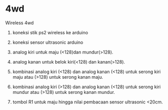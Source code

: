 # 4wd
Wireless 4wd

1. koneksi stik ps2 wireless ke arduino
2. koneksi sensor ultrasonic arduino

3. analog kiri untuk maju (<128)dan mundur(>128).
4. analog kanan untuk belok kiri(<128) dan kanan(>128).
5. kombinasi analog kiri (<128) dan analog kanan (<128) untuk serong kiri maju atau (>128) untuk serong kanan maju.
6. kombinasi analog kiri (>128) dan analog kanan (<128) untuk serong kiri mundur atau (>128) untuk serong kanan mundur.
7. tombol R1 untuk maju hingga nilai pembacaan sensor ultrasonic <20cm.

